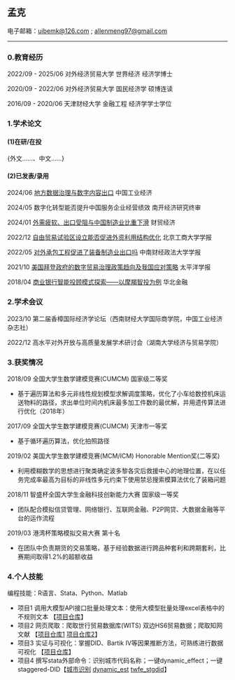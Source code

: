 ## 孟克

电子邮箱：uibemk@126.com ;  allenmeng97@gmail.com

____

### 0.教育经历

2022/09 - 2025/06	对外经济贸易大学	世界经济	经济学博士

2020/09 - 2022/06	对外经济贸易大学	国民经济学	硕博连读

2016/09 - 2020/06	天津财经大学		金融工程	经济学学士学位

### 1.学术论文

#### (1)在研/在投

{外文……、中文……}

#### (2)已发表/录用

2024/06		[地方数据治理与数字内容出口](https://mengke25.github.io/files/paper/p2024b.pdf)					中国工业经济

2024/05		数字化转型能否提升中国服务企业经营绩效				南开经济研究终审

2024/01		[外需疲软、出口受阻与中国制造业比重下滑](https://mengke25.github.io/files/paper/p2024a.pdf)				财贸经济

2022/12		[自由贸易试验区设立能否促进外资利用结构优化](https://mengke25.github.io/files/paper/p2022b.pdf)			北京工商大学学报

2022/05		[对外承包工程促进了装备制造业出口吗](https://mengke25.github.io/files/paper/p2022a.pdf)				中南财经政法大学学报

2021/10		[美国拜登政府的数字贸易治理政策趋向及我国应对策略](https://mengke25.github.io/files/paper/p2021a.pdf)		太平洋学报

2018/04		[商业银行智能投顾模式探索——以摩羯智投为例]()			华北金融

### 2.学术会议

2023/10		第二届香樟国际经济学论坛（西南财经大学国际商学院，中国工业经济杂志社）

2022/12		高水平对外开放与高质量发展学术研讨会（湖南大学经济与贸易学院）

### 3.获奖情况

2018/09		全国大学生数学建模竞赛(CUMCM)		国家级二等奖

* 基于遍历算法和多元非线性规划模型求解调度策略，优化了小车给数控机床运送物料的路径，求出单位时间内机床最多加工件数的最优解，并用遗传算法进行优化（2018年）

2017/09		全国大学生数学建模竞赛(CUMCM)		天津市一等奖

* 基于循环遍历算法，优化拍照路径

2019/02		美国大学生数学建模竞赛(MCM/ICM)		Honorable Mention奖(二等奖)

* 利用模糊数学的思想进行聚类确定波多黎各灾后救援中心的地理位置，在以任务完成率最高为目标的非线性多元约束下使用禁忌搜索模算法优化了装箱问题

2018/11		智盛杯全国大学生金融科技创新能力大赛		国家级一等奖

* 团队配合模拟信贷管理、网络银行、互联网金融、P2P网贷、大数据金融等平台的运作流程

2019/03		港湾杯策略模拟交易大赛		第十名

* 在团队中负责期货的交易策略，基于经验数据进行跨品种套利和跨期套利，比赛期间取得1.2%的超额收益

### 4.个人技能

编程技能：R语言、Stata、Python、Matlab

* 项目1 调用大模型API接口批量处理文本：使用大模型批量处理excel表格中的不规则文本 【[项目仓库](https://github.com/mengke25/proj_textOpenAI)】
* 项目2 网页爬取：爬取世行贸易数据库(WITS) 双边HS6贸易数据；爬取知网文献 【[项目仓库1](https://github.com/mengke25/wits_crawler) [项目仓库2](https://github.com/mengke25/cnkiLRspider)】
* 项目3 实证与可视化：掌握DID、Bartik IV等因果推断方法，可熟练进行数据可视化 【[项目仓库](https://github.com/mengke25)】
* 项目4 撰写stata外部命令：识别城市代码名称；一键dynamic_effect；一键staggered-DID【[城市识别](https://www.xiaohongshu.com/explore/66d5fc0f000000001f01724d?xsec_token=AB4wCYFvOcil5gjJTKKpbZ8yMy9dI19EqRog2iqRCYbfY=&xsec_source=pc_user) [dynamic_est](https://mengke25.github.io/dynamic_est/) [twfe_stgdid](https://mengke25.github.io/twfe_stgdid/)】

